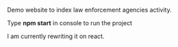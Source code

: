 Demo website to index law enforcement agencies activity.

Type **npm start** in console to run the project 

I am currently rewriting it on react.
